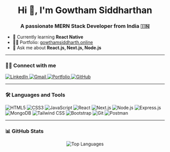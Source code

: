 <h1 align="center">Hi 👋, I'm Gowtham Siddharthan</h1>
<h3 align="center">A passionate MERN Stack Developer from India 🇮🇳</h3>

- 🌱 Currently learning **React Native**
- 👨‍💻 Portfolio: [gowthamsiddharth.online](https://gowthamsiddharth.online/)
- 💬 Ask me about **React.js, Next.js, Node.js**

---

### 🧑‍💼 Connect with me

<p align="left">
  <a href="https://www.linkedin.com/in/gowtham-siddharthan-7a1441341/" target="_blank">
    <img src="https://img.shields.io/badge/LinkedIn-0A66C2?style=flat&logo=linkedin&logoColor=white" alt="LinkedIn"/>
  </a>
  <a href="mailto:gowthamsiddharthan88@gmail.com" target="_blank">
    <img src="https://img.shields.io/badge/Gmail-D14836?style=flat&logo=gmail&logoColor=white" alt="Gmail"/>
  </a>
  <a href="https://www.gowthamsiddharth.online/" target="_blank">
    <img src="https://img.shields.io/badge/Portfolio-000000?style=flat&logo=vercel&logoColor=white" alt="Portfolio"/>
  </a>
  <a href="https://github.com/GowthamSiddharthanR" target="_blank">
    <img src="https://img.shields.io/badge/GitHub-181717?style=flat&logo=github&logoColor=white" alt="GitHub"/>
  </a>
</p>

---

### 🛠️ Languages and Tools

<p align="left">
  <img src="https://img.shields.io/badge/HTML5-E34F26?style=flat&logo=html5&logoColor=white" alt="HTML5"/>
  <img src="https://img.shields.io/badge/CSS3-1572B6?style=flat&logo=css3&logoColor=white" alt="CSS3"/>
  <img src="https://img.shields.io/badge/JavaScript-F7DF1E?style=flat&logo=javascript&logoColor=black" alt="JavaScript"/>
  <img src="https://img.shields.io/badge/React-20232A?style=flat&logo=react&logoColor=61DAFB" alt="React"/>
  <img src="https://img.shields.io/badge/Next.js-000000?style=flat&logo=nextdotjs&logoColor=white" alt="Next.js"/>
  <img src="https://img.shields.io/badge/Node.js-339933?style=flat&logo=nodedotjs&logoColor=white" alt="Node.js"/>
  <img src="https://img.shields.io/badge/Express.js-000000?style=flat&logo=express&logoColor=white" alt="Express.js"/>
  <img src="https://img.shields.io/badge/MongoDB-47A248?style=flat&logo=mongodb&logoColor=white" alt="MongoDB"/>
  <img src="https://img.shields.io/badge/Tailwind_CSS-38B2AC?style=flat&logo=tailwind-css&logoColor=white" alt="Tailwind CSS"/>
  <img src="https://img.shields.io/badge/Bootstrap-563D7C?style=flat&logo=bootstrap&logoColor=white" alt="Bootstrap"/>
  <img src="https://img.shields.io/badge/Git-F05032?style=flat&logo=git&logoColor=white" alt="Git"/>
  <img src="https://img.shields.io/badge/Postman-FF6C37?style=flat&logo=postman&logoColor=white" alt="Postman"/>
</p>

---

### 📊 GitHub Stats

<p align="center">
  <img src="https://github-readme-stats.vercel.app/api/top-langs?username=gowthamsiddharthanr&show_icons=true&locale=en&layout=compact" alt="Top Languages" />
</p>
